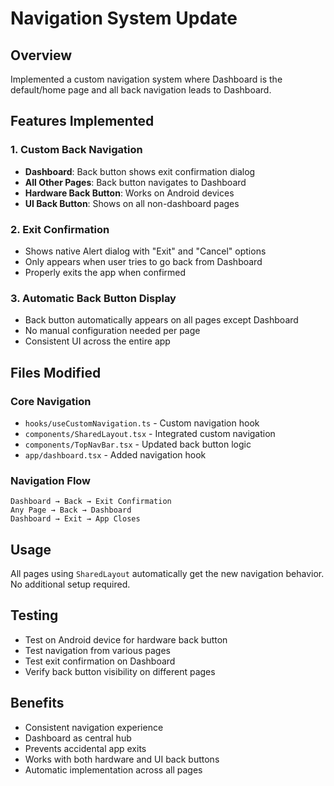 # Navigation System Update

## Overview
Implemented a custom navigation system where Dashboard is the default/home page and all back navigation leads to Dashboard.

## Features Implemented

### 1. Custom Back Navigation
- **Dashboard**: Back button shows exit confirmation dialog
- **All Other Pages**: Back button navigates to Dashboard
- **Hardware Back Button**: Works on Android devices
- **UI Back Button**: Shows on all non-dashboard pages

### 2. Exit Confirmation
- Shows native Alert dialog with "Exit" and "Cancel" options
- Only appears when user tries to go back from Dashboard
- Properly exits the app when confirmed

### 3. Automatic Back Button Display
- Back button automatically appears on all pages except Dashboard
- No manual configuration needed per page
- Consistent UI across the entire app

## Files Modified

### Core Navigation
- `hooks/useCustomNavigation.ts` - Custom navigation hook
- `components/SharedLayout.tsx` - Integrated custom navigation
- `components/TopNavBar.tsx` - Updated back button logic
- `app/dashboard.tsx` - Added navigation hook

### Navigation Flow
```
Dashboard → Back → Exit Confirmation
Any Page → Back → Dashboard
Dashboard → Exit → App Closes
```

## Usage
All pages using `SharedLayout` automatically get the new navigation behavior. No additional setup required.

## Testing
- Test on Android device for hardware back button
- Test navigation from various pages
- Test exit confirmation on Dashboard
- Verify back button visibility on different pages

## Benefits
- Consistent navigation experience
- Dashboard as central hub
- Prevents accidental app exits
- Works with both hardware and UI back buttons
- Automatic implementation across all pages